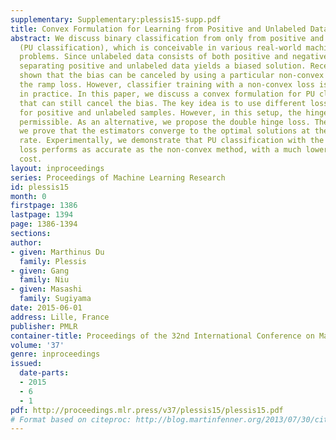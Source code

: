 ```yaml
---
supplementary: Supplementary:plessis15-supp.pdf
title: Convex Formulation for Learning from Positive and Unlabeled Data
abstract: We discuss binary classification from only from positive and unlabeled data
  (PU classification), which is conceivable in various real-world machine learning
  problems. Since unlabeled data consists of both positive and negative data, simply
  separating positive and unlabeled data yields a biased solution. Recently, it was
  shown that the bias can be canceled by using a particular non-convex loss such as
  the ramp loss. However, classifier training with a non-convex loss is not straightforward
  in practice. In this paper, we discuss a convex formulation for PU classification
  that can still cancel the bias. The key idea is to use different loss functions
  for positive and unlabeled samples. However, in this setup, the hinge loss is not
  permissible. As an alternative, we propose the double hinge loss. Theoretically,
  we prove that the estimators converge to the optimal solutions at the optimal parametric
  rate. Experimentally, we demonstrate that PU classification with the double hinge
  loss performs as accurate as the non-convex method, with a much lower computational
  cost.
layout: inproceedings
series: Proceedings of Machine Learning Research
id: plessis15
month: 0
firstpage: 1386
lastpage: 1394
page: 1386-1394
sections: 
author:
- given: Marthinus Du
  family: Plessis
- given: Gang
  family: Niu
- given: Masashi
  family: Sugiyama
date: 2015-06-01
address: Lille, France
publisher: PMLR
container-title: Proceedings of the 32nd International Conference on Machine Learning
volume: '37'
genre: inproceedings
issued:
  date-parts:
  - 2015
  - 6
  - 1
pdf: http://proceedings.mlr.press/v37/plessis15/plessis15.pdf
# Format based on citeproc: http://blog.martinfenner.org/2013/07/30/citeproc-yaml-for-bibliographies/
---
```

